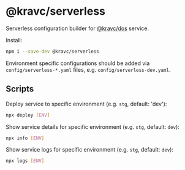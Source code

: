 # @kravc/serverless

Serverless configuration builder for
[@kravc/dos](https://github.com/alexkravets/dos) service.

Install:

```sh
npm i --save-dev @kravc/serverless
```

Environment specific configurations should be added via `config/serverless-*.yaml`
files, e.g. `config/serverless-dev.yaml`.

## Scripts

Deploy service to specific environment (e.g. `stg`, default: 'dev'):

```sh
npx deploy [ENV]
```

Show service details for specific environment (e.g. `stg`, default:
`dev`):

```sh
npx info [ENV]
```

Show service logs for specific environment (e.g. `stg`, default:
`dev`):

```sh
npx logs [ENV]
```
